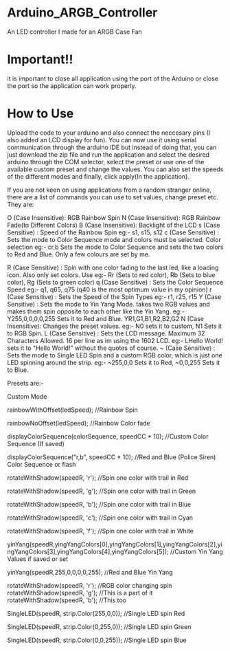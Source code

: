 # Arduino_ARGB_Controller
An LED controller I made for an ARGB Case Fan

# Important!!
it is important to close all application using the port of the Arduino or close the port so the application can work properly.

# How to Use
Upload the code to your arduino and also connect the neccesary pins (I also added an LCD display for fun).
You can now use it using serial communication through the arduino IDE but instead of doing that, you can just download the zip file and run the application and select the desired arduino through the COM selector, select the preset or use one of the available custom preset and change the values. You can also set the speeds of the different modes and finally, click apply(In the application).

If you are not keen on using applications from a random stranger online, there are a list of commands you can use to set values, change preset etc.
They are:

O (Case Insensitive): RGB Rainbow Spin
N (Case Insensitive): RGB Rainbow Fade(to Different Colors)
B (Case Insensitive): Backlight of the LCD
s (Case Sensitive)  : Speed of the Rainbow Spin eg:- s1, s15, s12
c (Case Sensitive)  : Sets the mode to Color Sequence mode and colors must be selected. Color selection eg:- cr,b Sets the mode to Color Sequence and sets the two colors to Red and Blue. 
Only a few colours are set by me.

R (Case Sensitive)  : Spin with one color fading to the last led, like a loading icon. Also only set colors. Use eg:- Rr (Sets to red color), Rb (Sets to blue color), Rg (Sets to green color)
q (Case Sensitive)  : Sets the Color Sequence Speed eg:- q1, q65, q75 (q40 is the most optimum value in my opinion)
r (Case Sensitive)  : Sets the Speed of the Spin Types eg:- r1, r25, r15
Y (Case Sensitive)  : Sets the mode to Yin Yang Mode. takes two RGB values and makes them spin opposite to each other like the Yin Yang. eg:- Y255,0,0,0,0,255 Sets it to Red and Blue. YR1,G1,B1,R2,B2,G2
N (Case Insensitive): Changes the preset values. eg:- N0 sets it to custom, N1 Sets it to RGB Spin.
L (Case Sensitive)  : Sets the LCD message. Maximum 32 Characters Allowed. 16 per line as im using the 1602 LCD. eg:- LHello World! sets it to "Hello World!" without the quotes of course.
~ (Case Sensitive)  : Sets the mode to Single LED Spin and a custom RGB color, which is just one LED spinning around the strip. eg:- ~255,0,0 Sets it to Red, ~0,0,255 Sets it to Blue.

Presets are:-

Custom Mode

rainbowWithOffset(ledSpeed); //Rainbow Spin

rainbowNoOffset(ledSpeed); //Rainbow Color fade

displayColorSequence(colorSequence, speedCC * 10); //Custom Color Sequence (If saved)

displayColorSequence("r,b", speedCC * 10); //Red and Blue (Police Siren) Color Sequence or flash

rotateWithShadow(speedR, 'r'); //Spin one color with trail in Red

rotateWithShadow(speedR, 'g'); //Spin one color with trail in Green

rotateWithShadow(speedR, 'b'); //Spin one color with trail in Blue
 
rotateWithShadow(speedR, 'c'); //Spin one color with trail in Cyan

rotateWithShadow(speedR, 'f'); //Spin one color with trail in White

yinYang(speedR,yingYangColors[0],yingYangColors[1],yingYangColors[2],yingYangColors[3],yingYangColors[4],yingYangColors[5]); //Custom Yin Yang Values if saved or set

yinYang(speedR,255,0,0,0,0,255); //Red and Blue Yin Yang

rotateWithShadow(speedR, 'r'); //RGB color changing spin
rotateWithShadow(speedR, 'g'); //This is a part of it
rotateWithShadow(speedR, 'b'); //This too

SingleLED(speedR, strip.Color(255,0,0)); //Single LED spin Red

SingleLED(speedR, strip.Color(0,255,0)); //Single LED spin Green

SingleLED(speedR, strip.Color(0,0,255)); //Single LED spin Blue
